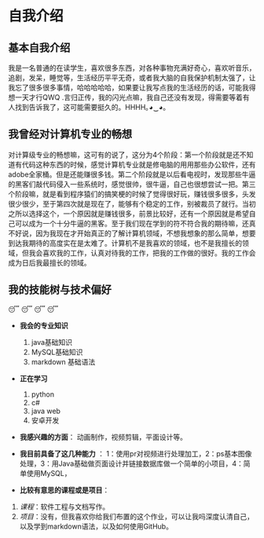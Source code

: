 # 自我介绍
## 基本自我介绍  
我是一名普通的在读学生，喜欢很多东西，对各种事物充满好奇心，喜欢听音乐，追剧，发呆，睡觉等，生活经历平平无奇，或者我大脑的自我保护机制太强了，让我忘了很多很多事情，哈哈哈哈哈，如果要让我写点我的生活经历的话，可能我得想一天才行QWQ .言归正传，我的闪光点嘛，我自己还没有发现，得需要等着有人找到告诉我了，这可能需要挺久的。HHHH｡◕‿◕｡

## 我曾经对计算机专业的畅想   
对计算级专业的畅想嘛，这可有的说了，这分为4个阶段：第一个阶段就是还不知道有代码这种东西的时候，感觉计算机专业就是修电脑的用用那些办公软件，还有adobe全家桶。但是还能赚很多钱。第二个阶段就是以后看电视时，发现那些牛逼的黑客们敲代码侵入一些系统时，感觉很帅，很牛逼，自己也很想尝试一把。第三个阶段嘛，就是看到程序猿们的搞笑梗的时候了觉得很好玩，赚钱很多很多，头发很少很少，至于第四次就是现在了，能够有个稳定的工作，别被裁员了就行。当初之所以选择这个，一个原因就是赚钱很多，前景比较好，还有一个原因就是希望自己可以成为一个十分牛逼的黑客。至于我们现在学到的符不符合我的期待嘛，还真不好说，因为我现在才开始真正的了解计算机领域，不想我想象的那么简单，想要到达我期待的高度实在是太难了。计算机不是我喜欢的领域，也不是我擅长的领域，但我会喜欢我的工作，认真对待我的工作，把我的工作做的很好。我的工作会成为日后我最擅长的领域。
## 我的技能树与技术偏好
:sleeping: :sleeping: :sleeping: :sleeping:
- **我会的专业知识**
  1. java基础知识
  2. MySQL基础知识
  3. markdown 基础语法
 -  **正在学习**
      1.  python
      2.  c#
      3.  java web 
      4. 安卓开发

- **我感兴趣的方面**：
动画制作，视频剪辑，平面设计等。
- **我目前具备了这几种能力** ：
1：使用pr对视频进行处理加工，2：ps基本图像处理，3：用Java基础做页面设计并链接数据库做一个简单的小项目，4：简单使用MySQL，
- **比较有意思的课程或是项目**：
1.  *课程*：软件工程与文档写作。
2. *项目*：没有，但我喜欢你给我们布置的这个作业，可以让我吗深度认清自己，以及学到markdown语法，以及如何使用GitHub。


